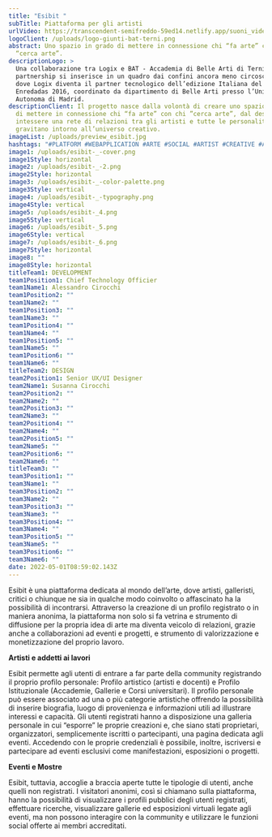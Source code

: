 ```yaml
---
title: "Esibit "
subTitle: Piattaforma per gli artisti
urlVideo: https://transcendent-semifreddo-59ed14.netlify.app/suoni_video.mp4
logoClient: /uploads/logo-giunti-bat-terni.png
abstract: Uno spazio in grado di mettere in connessione chi “fa arte” con chi
  “cerca arte”.
descriptionLogo: >
  Una collaborazione tra Logix e BAT - Accademia di Belle Arti di Terni. La
  partnership si inserisce in un quadro dai confini ancora meno circoscritti,
  dove Logix diventa il partner tecnologico dell’edizione Italiana del progetto
  Enredadas 2016, coordinato da dipartimento di Belle Arti presso l’Università
  Autonoma di Madrid.
descriptionClient: Il progetto nasce dalla volontà di creare uno spazio in grado
  di mettere in connessione chi “fa arte” con chi ”cerca arte”, dal desiderio di
  intessere una rete di relazioni tra gli artisti e tutte le personalità che
  gravitano intorno all’universo creativo.
imageList: /uploads/preview_esibit.jpg
hashtags: "#PLATFORM #WEBAPPLICATION #ARTE #SOCIAL #ARTIST #CREATIVE #ARTCOMMUNITY"
image1: /uploads/esibit-_-cover.png
image1Style: horizontal
image2: /uploads/esibit-_-2.png
image2Style: horizontal
image3: /uploads/esibit-_-color-palette.png
image3Style: vertical
image4: /uploads/esibit-_-typography.png
image4Style: vertical
image5: /uploads/esibit-_4.png
image5Style: vertical
image6: /uploads/esibit-_5.png
image6Style: vertical
image7: /uploads/esibit-_6.png
image7Style: horizontal
image8: ""
image8Style: horizontal
titleTeam1: DEVELOPMENT
team1Position1: Chief Technology Officier
team1Name1: Alessandro Cirocchi
team1Position2: ""
team1Name2: ""
team1Position3: ""
team1Name3: ""
team1Position4: ""
team1Name4: ""
team1Position5: ""
team1Name5: ""
team1Position6: ""
team1Name6: ""
titleTeam2: DESIGN
team2Position1: Senior UX/UI Designer
team2Name1: Susanna Cirocchi
team2Position2: ""
team2Name2: ""
team2Position3: ""
team2Name3: ""
team2Position4: ""
team2Name4: ""
team2Position5: ""
team2Name5: ""
team2Position6: ""
team2Name6: ""
titleTeam3: ""
team3Position1: ""
team3Name1: ""
team3Position2: ""
team3Name2: ""
team3Position3: ""
team3Name3: ""
team3Position4: ""
team3Name4: ""
team3Position5: ""
team3Name5: ""
team3Position6: ""
team3Name6: ""
date: 2022-05-01T08:59:02.143Z
---
```

Esibit è una piattaforma dedicata al mondo dell’arte, dove artisti, galleristi, critici o chiunque ne sia in qualche modo coinvolto o affascinato ha la possibilità di incontrarsi. Attraverso la creazione di un profilo registrato o in maniera anonima, la piattaforma non solo si fa vetrina e strumento di diffusione per la propria idea di arte ma diventa veicolo di relazioni, grazie anche a collaborazioni ad eventi e progetti, e strumento di valorizzazione e monetizzazione del proprio lavoro.

**Artisti e addetti ai lavori**

Esibit permette agli utenti di entrare a far parte della community registrando il proprio profilo personale: Profilo artistico (artisti e docenti) e Profilo Istituzionale (Accademie, Gallerie e Corsi universitari). Il profilo personale può essere associato ad una o più categorie artistiche offrendo la possibilità di inserire biografia, luogo di provenienza e informazioni utili ad illustrare interessi e capacità. Gli utenti registrati hanno a disposizione una galleria personale in cui “esporre” le proprie creazioni e, che siano stati proprietari, organizzatori, semplicemente iscritti o partecipanti, una pagina dedicata agli eventi. Accedendo con le proprie credenziali è possibile, inoltre, iscriversi e partecipare ad eventi esclusivi come manifestazioni, esposizioni o progetti.

**Eventi e Mostre**

Esibit, tuttavia, accoglie a braccia aperte tutte le tipologie di utenti, anche quelli non registrati. I visitatori anonimi, così si chiamano sulla piattaforma, hanno la possibilità di visualizzare i profili pubblici degli utenti registrati, effettuare ricerche, visualizzare gallerie ed esposizioni virtuali legate agli eventi, ma non possono interagire con la community e utilizzare le funzioni social offerte ai membri accreditati.